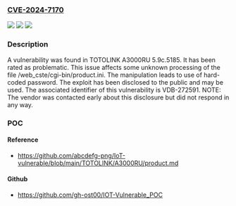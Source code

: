 ### [CVE-2024-7170](https://cve.mitre.org/cgi-bin/cvename.cgi?name=CVE-2024-7170)
![](https://img.shields.io/static/v1?label=Product&message=A3000RU&color=blue)
![](https://img.shields.io/static/v1?label=Version&message=%3D%205.9c.5185%20&color=brighgreen)
![](https://img.shields.io/static/v1?label=Vulnerability&message=CWE-259%20Use%20of%20Hard-coded%20Password&color=brighgreen)

### Description

A vulnerability was found in TOTOLINK A3000RU 5.9c.5185. It has been rated as problematic. This issue affects some unknown processing of the file /web_cste/cgi-bin/product.ini. The manipulation leads to use of hard-coded password. The exploit has been disclosed to the public and may be used. The associated identifier of this vulnerability is VDB-272591. NOTE: The vendor was contacted early about this disclosure but did not respond in any way.

### POC

#### Reference
- https://github.com/abcdefg-png/IoT-vulnerable/blob/main/TOTOLINK/A3000RU/product.md

#### Github
- https://github.com/gh-ost00/IOT-Vulnerable_POC

